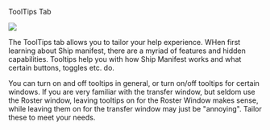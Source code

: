 ToolTips Tab

![](http://i.imgur.com/4PtNnLd.png)

The ToolTips tab allows you to tailor your help experience.  WHen first learning about Ship manifest, there are a myriad of features and hidden capabilities.  Tooltips help you with how Ship Manifest works and what certain buttons, toggles etc. do.

You can turn on and off tooltips in general, or turn on/off tooltips for certain windows.   If you are very familiar with the transfer window, but seldom use the Roster window, leaving tooltips on for the Roster Window makes sense, while leaving them on for the transfer window may just be "annoying".  Tailor these to meet your needs.